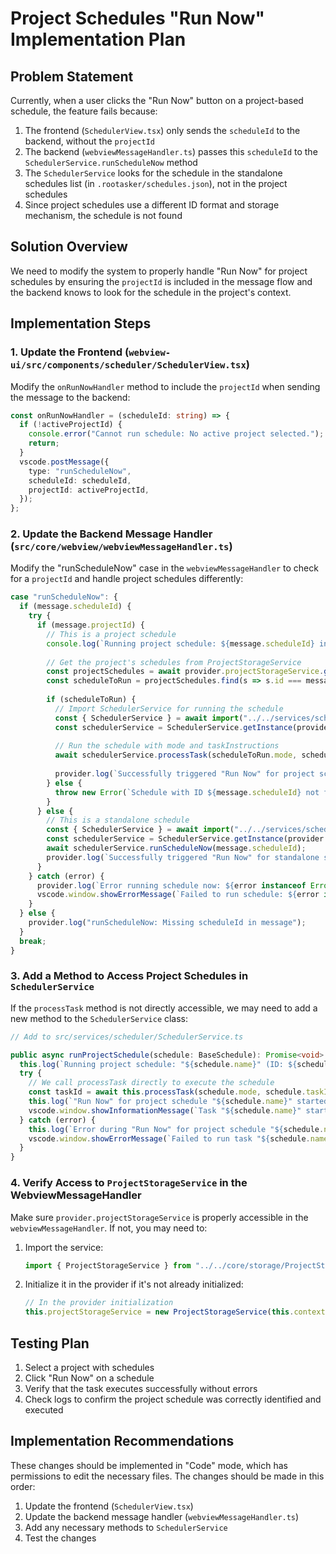 # Project Schedules "Run Now" Implementation Plan

## Problem Statement

Currently, when a user clicks the "Run Now" button on a project-based schedule, the feature fails because:

1. The frontend (`SchedulerView.tsx`) only sends the `scheduleId` to the backend, without the `projectId`
2. The backend (`webviewMessageHandler.ts`) passes this `scheduleId` to the `SchedulerService.runScheduleNow` method
3. The `SchedulerService` looks for the schedule in the standalone schedules list (in `.rootasker/schedules.json`), not in the project schedules
4. Since project schedules use a different ID format and storage mechanism, the schedule is not found

## Solution Overview

We need to modify the system to properly handle "Run Now" for project schedules by ensuring the `projectId` is included in the message flow and the backend knows to look for the schedule in the project's context.

## Implementation Steps

### 1. Update the Frontend (`webview-ui/src/components/scheduler/SchedulerView.tsx`)

Modify the `onRunNowHandler` method to include the `projectId` when sending the message to the backend:

```typescript
const onRunNowHandler = (scheduleId: string) => {
  if (!activeProjectId) {
    console.error("Cannot run schedule: No active project selected.");
    return;
  }
  vscode.postMessage({
    type: "runScheduleNow",
    scheduleId: scheduleId,
    projectId: activeProjectId,
  });
};
```

### 2. Update the Backend Message Handler (`src/core/webview/webviewMessageHandler.ts`)

Modify the "runScheduleNow" case in the `webviewMessageHandler` to check for a `projectId` and handle project schedules differently:

```typescript
case "runScheduleNow": {
  if (message.scheduleId) {
    try {
      if (message.projectId) {
        // This is a project schedule
        console.log(`Running project schedule: ${message.scheduleId} in project ${message.projectId}`);
        
        // Get the project's schedules from ProjectStorageService
        const projectSchedules = await provider.projectStorageService.getSchedulesForProject(message.projectId);
        const scheduleToRun = projectSchedules.find(s => s.id === message.scheduleId);
        
        if (scheduleToRun) {
          // Import SchedulerService for running the schedule
          const { SchedulerService } = await import("../../services/scheduler/SchedulerService");
          const schedulerService = SchedulerService.getInstance(provider.contextProxy.extensionContext);
          
          // Run the schedule with mode and taskInstructions
          await schedulerService.processTask(scheduleToRun.mode, scheduleToRun.taskInstructions);
          
          provider.log(`Successfully triggered "Run Now" for project schedule ID: ${message.scheduleId} in project: ${message.projectId}`);
        } else {
          throw new Error(`Schedule with ID ${message.scheduleId} not found in project ${message.projectId}`);
        }
      } else {
        // This is a standalone schedule
        const { SchedulerService } = await import("../../services/scheduler/SchedulerService");
        const schedulerService = SchedulerService.getInstance(provider.contextProxy.extensionContext);
        await schedulerService.runScheduleNow(message.scheduleId);
        provider.log(`Successfully triggered "Run Now" for standalone schedule ID: ${message.scheduleId}`);
      }
    } catch (error) {
      provider.log(`Error running schedule now: ${error instanceof Error ? error.message : String(error)}`);
      vscode.window.showErrorMessage(`Failed to run schedule: ${error instanceof Error ? error.message : String(error)}`);
    }
  } else {
    provider.log("runScheduleNow: Missing scheduleId in message");
  }
  break;
}
```

### 3. Add a Method to Access Project Schedules in `SchedulerService`

If the `processTask` method is not directly accessible, we may need to add a new method to the `SchedulerService` class:

```typescript
// Add to src/services/scheduler/SchedulerService.ts

public async runProjectSchedule(schedule: BaseSchedule): Promise<void> {
  this.log(`Running project schedule: "${schedule.name}" (ID: ${schedule.id})`);
  try {
    // We call processTask directly to execute the schedule
    const taskId = await this.processTask(schedule.mode, schedule.taskInstructions);
    this.log(`"Run Now" for project schedule "${schedule.name}" started task ${taskId}.`);
    vscode.window.showInformationMessage(`Task "${schedule.name}" started manually.`);
  } catch (error) {
    this.log(`Error during "Run Now" for project schedule "${schedule.name}": ${error instanceof Error ? error.message : String(error)}`);
    vscode.window.showErrorMessage(`Failed to run task "${schedule.name}" manually: ${error instanceof Error ? error.message : String(error)}`);
  }
}
```

### 4. Verify Access to `ProjectStorageService` in the WebviewMessageHandler

Make sure `provider.projectStorageService` is properly accessible in the `webviewMessageHandler`. If not, you may need to:

1. Import the service:
   ```typescript
   import { ProjectStorageService } from "../../core/storage/ProjectStorageService";
   ```

2. Initialize it in the provider if it's not already initialized:
   ```typescript
   // In the provider initialization 
   this.projectStorageService = new ProjectStorageService(this.contextProxy.extensionContext);
   ```

## Testing Plan

1. Select a project with schedules
2. Click "Run Now" on a schedule
3. Verify that the task executes successfully without errors
4. Check logs to confirm the project schedule was correctly identified and executed

## Implementation Recommendations

These changes should be implemented in "Code" mode, which has permissions to edit the necessary files. The changes should be made in this order:

1. Update the frontend (`SchedulerView.tsx`)
2. Update the backend message handler (`webviewMessageHandler.ts`)
3. Add any necessary methods to `SchedulerService`
4. Test the changes
